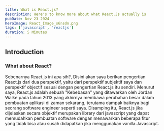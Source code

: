 ```yaml
---
title: What is React.js?
description: Here's to know more about what React.Js actually is
pubDate: Nov 23 2024
heroImage: React_Image_s6nsdn.png
tags: ['javascript', 'reactjs']
duration: 5 Minutes
---
```


## Introduction
<div class="mb-6"></div>

### What about React?
<div class="mb-2"></div>
Sebenarnya React.js ini apa sih?, Disini akan saya berikan pengertian React.js dari dua perspektif, yaitu dari perspektif subjektif saya dan perspektif objectif sesuai 
dengan pengertian React.js itu sendiri. Menurut saya, React.js adalah sebuah "Kebebasan" yang ditawarkan oleh Jordan Walke pada tahun 2013 yang akhirnya membawa perubahan 
besar dalam pembuatan aplikasi di zaman sekarang, terutama dampak baiknya bagi seorang software engineer seperti saya. Disamping itu, React.js jika dijelaskan secara objektif 
merupakan <span class="font-bold underline underline-offset-1">library</span> dari javascript yang dapat memudahkan pembuatan software dengan menawarkan beberapa fitur 
yang tidak bisa atau susah didapatkan jika menggunakan vanilla Javascript.